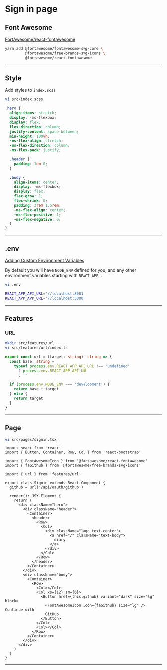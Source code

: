 # Sign in page

## Font Awesome

[FortAwesome/react-fontawesome](https://github.com/FortAwesome/react-fontawesome)

```bash
yarn add @fortawesome/fontawesome-svg-core \
         @fortawesome/free-brands-svg-icons \
         @fortawesome/react-fontawesome
```

---

## Style

Add styles to `index.scss`

```bash
vi src/index.scss
```

```scss
.hero {
  align-items: stretch;
  display: -ms-flexbox;
  display: flex;
  flex-direction: column;
  justify-content: space-between;
  min-height: 100vh;
  -ms-flex-align: stretch;
  -ms-flex-direction: column;
  -ms-flex-pack: justify;

  .header {
    padding: 1em 0;
  }

  .body {
    align-items: center;
    display: -ms-flexbox;
    display: flex;
    flex-grow: 1;
    flex-shrink: 0;
    padding: 3rem 1.5rem;
    -ms-flex-align: center;
    -ms-flex-positive: 1;
    -ms-flex-negative: 0;
  }
}
```

---

## .env

[Adding Custom Environment Variables](https://create-react-app.dev/docs/adding-custom-environment-variables/)

By default you will have `NODE_ENV` defined for you, and any other environment variables starting with `REACT_APP_`.

```bash
vi .env
```

```bash
REACT_APP_API_URL='//localhost:8081'
REACT_APP_APP_URL='//localhost:3000'
```

---

## Features

### URL

```bash
mkdir src/features/url
vi src/features/url/index.ts
```

```ts
export const url = (target: string): string => {
  const base: string =
    typeof process.env.REACT_APP_API_URL !== 'undefined'
      ? process.env.REACT_APP_API_URL
      : ''

  if (process.env.NODE_ENV === 'development') {
    return base + target
  } else {
    return target
  }
}
```

---

## Page

```bash
vi src/pages/signin.tsx
```

```tsx
import React from 'react'
import { Button, Container, Row, Col } from 'react-bootstrap'

import { FontAwesomeIcon } from '@fortawesome/react-fontawesome'
import { faGithub } from '@fortawesome/free-brands-svg-icons'

import { url } from 'features/url'

export class Signin extends React.Component {
  github = url('/api/oauth/github')

  render(): JSX.Element {
    return (
      <div className="hero">
        <div className="header">
          <Container>
            <header>
              <Row>
                <Col>
                  <div className="logo text-center">
                    <a href="/" className="text-body">
                      diary
                    </a>
                  </div>
                </Col>
              </Row>
            </header>
          </Container>
        </div>
        <div className="body">
          <Container>
            <Row>
              <Col></Col>
              <Col xs={12} sm={6}>
                <Button href={this.github} variant="dark" size="lg" block>
                  <FontAwesomeIcon icon={faGithub} size="lg" /> Continue with
                  GitHub
                </Button>
              </Col>
              <Col></Col>
            </Row>
          </Container>
        </div>
      </div>
    )
  }
}
```

---
